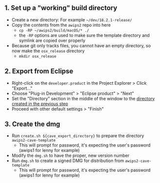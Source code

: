 ## 1. Set up a "working" build directory

- Create a new directory: For example `~/dev/18.2.1-release/`
- Copy the contents from the `awips2` repo into here
   - `cp -RP ~/awips2/build/macOS/* ./`
   - the `-RP` options are used to make sure the template directory and symlink are copied over properly
- Because git only tracks files, you cannot have an empty directory, so now make the `osx_release` directory
   - `mkdir osx_release` 

## 2. Export from Eclipse

- Right-click on the `developer.product` in the Project Explorer > Click "Export..."
- Choose "Plug-in Development" > "Eclipse product" > "Next"
- Set the "Directory" section in the middle of the window to the [directory created in the previous step](#1-set-up-a-working-build-directory)
- Proceed with other default settings > "Finish"

## 3. Create the dmg

- Run `create.sh ${cave_export_directory}` to prepare the directory `awips2-cave-template`
    - This will prompt for password, it's expecting the user's password (awips1 for lenny for example)
- Modify the `dmg.sh` to have the proper, new version number
- Run `dmg.sh` to create a signed DMG for distribution from `awips2-cave-template`
    - This will prompt for password, it's expecting the user's password (awips1 for lenny for example)
